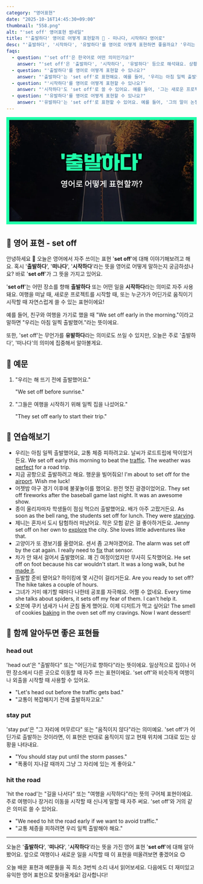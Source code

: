 ```yaml
---
category: "영어표현"
date: "2025-10-16T14:45:30+09:00"
thumbnail: "558.png"
alt: "'set off' 영어표현 썸네일"
title: "'출발하다' 영어로 어떻게 표현할까 🚗 - 떠나다, 시작하다 영어로"
desc: "'출발하다', '시작하다', '유발하다'를 영어로 어떻게 표현하면 좋을까요? '우리는 아침 일찍 출발했어요.', '그의 말이 논쟁을 유발했어요.' 등을 영어로 표현하는 법을 배워봅시다. 다양한 예문을 통해서 연습하고 본인의 표현으로 만들어 보세요."
faqs: 
  - question: "'set off'은 한국어로 어떤 의미인가요?"
    answer: "'set off'은 '출발하다', '시작하다', '유발하다' 등으로 해석돼요. 상황에 따라 여행을 시작하거나, 어떤 일이 일어나게 만들 때 쓸 수 있어요."
  - question: "'출발하다'를 영어로 어떻게 표현할 수 있나요?"
    answer: "'출발하다'는 'set off'로 표현해요. 예를 들어, '우리는 아침 일찍 출발했어요.'는 'We set off early in the morning.'이라고 해요."
  - question: "'시작하다'를 영어로 어떻게 표현할 수 있나요?"
    answer: "'시작하다'도 'set off'로 쓸 수 있어요. 예를 들어, '그는 새로운 프로젝트를 시작했어요.'는 'He set off on a new project.'라고 말해요."
  - question: "'유발하다'를 영어로 어떻게 표현할 수 있나요?"
    answer: "'유발하다'는 'set off'로 표현할 수 있어요. 예를 들어, '그의 말이 논쟁을 유발했어요.'는 'His words set off an argument.'라고 해요."
---
```


!['set off' 영어표현](./558.png)

## 🌟 영어 표현 - set off

안녕하세요 👋 오늘은 영어에서 자주 쓰이는 표현 '**set off**'에 대해 이야기해보려고 해요. 혹시 '**출발하다**', '**떠나다**', '**시작하다**'라는 뜻을 영어로 어떻게 말하는지 궁금하셨나요? 바로 '**set off**'가 그 뜻을 가지고 있어요.

'**set off**'는 어떤 장소를 향해 **출발하다** 또는 어떤 일을 **시작하다**라는 의미로 자주 사용돼요. 여행을 떠날 때, 새로운 프로젝트를 시작할 때, 또는 누군가가 어딘가로 움직이기 시작할 때 자연스럽게 쓸 수 있는 표현이에요!

예를 들어, 친구와 여행을 가기로 했을 때 "We set off early in the morning."이라고 말하면 "우리는 아침 일찍 출발했어."라는 뜻이에요.

또한, 'set off'는 무언가를 **유발하다**라는 의미로도 쓰일 수 있지만, 오늘은 주로 '출발하다', '떠나다'의 의미에 집중해서 알아볼게요.

## 📖 예문

1. "우리는 해 뜨기 전에 출발했어요."

   "We set off before sunrise."

2. "그들은 여행을 시작하기 위해 일찍 집을 나섰어요."

   "They set off early to start their trip."



## 💬 연습해보기

<ul data-interactive-list>

  <li data-interactive-item>
    <span data-toggler>우리는 아침 일찍 출발했어요, 교통 체증 피하려고요. 날씨가 로드트립에 딱이었거든요.</span>
    <span data-answer>We set off early this morning to beat the <a href="/blog/in-english/384.traffic/">traffic</a>. The weather was <a href="/blog/in-english/413.perfect/">perfect</a> for a road trip.</span>
  </li>

  <li data-interactive-item>
    <span data-toggler>지금 공항으로 출발하려고 해요. 행운을 빌어줘요!</span>
    <span data-answer>I'm about to set off for the <a href="/blog/in-english/549.airport/">airport</a>. Wish me luck!</span>
  </li>

  <li data-interactive-item>
    <span data-toggler>어젯밤 야구 경기 이후에 불꽃놀이를 했어요. 완전 멋진 광경이었어요.</span>
    <span data-answer>They set off fireworks after the baseball game last night. It was an awesome show.</span>
  </li>

  <li data-interactive-item>
    <span data-toggler>종이 울리자마자 학생들이 점심 먹으러 출발했어요. 배가 아주 고팠거든요.</span>
    <span data-answer>As soon as the bell rang, the students set off for lunch. They were <a href="/blog/in-english/503.starving/">starving</a>.</span>
  </li>

  <li data-interactive-item>
    <span data-toggler>제니는 혼자서 도시 탐험하러 떠났어요. 작은 모험 같은 걸 좋아하거든요.</span>
    <span data-answer>Jenny set off on her own to <a href="/blog/in-english/309.explore/">explore</a> the city. She loves little adventures like that.</span>
  </li>

  <li data-interactive-item>
    <span data-toggler>고양이가 또 경보기를 울렸어요. 센서 좀 고쳐야겠어요.</span>
    <span data-answer>The alarm was set off by the cat again. I really need to <a href="/blog/in-english/524.fix/">fix</a> that sensor.</span>
  </li>

  <li data-interactive-item>
    <span data-toggler>차가 안 돼서 걸어서 출발했어요. 꽤 긴 여정이었지만 무사히 도착했어요.</span>
    <span data-answer>He set off on foot because his car wouldn't start. It was a long walk, but he <a href="/blog/in-english/244.make-it/">made it</a>.</span>
  </li>

  <li data-interactive-item>
    <span data-toggler>출발할 준비 됐어요? 하이킹에 몇 시간이 걸리거든요.</span>
    <span data-answer>Are you ready to set off? The hike takes a couple of hours.</span>
  </li>

  <li data-interactive-item>
    <span data-toggler>그녀가 거미 얘기할 때마다 나한테 공포를 자극해요. 어쩔 수 없네요.</span>
    <span data-answer>Every time she talks about spiders, it sets off my fear of them. I can't help it.</span>
  </li>

  <li data-interactive-item>
    <span data-toggler>오븐에 쿠키 냄새가 나서 군침 돌게 했어요. 이제 디저트가 먹고 싶어요!</span>
    <span data-answer>The smell of cookies <a href="/blog/in-english/462.bake/">baking</a> in the oven set off my cravings. Now I want dessert!</span>
  </li>

</ul>

## 🤝 함께 알아두면 좋은 표현들

### head out

'head out'은 "출발하다" 또는 "어딘가로 향하다"라는 뜻이에요. 일상적으로 집이나 어떤 장소에서 다른 곳으로 이동할 때 자주 쓰는 표현이에요. 'set off'와 비슷하게 여행이나 외출을 시작할 때 사용할 수 있어요.

- "Let's head out before the traffic gets bad."
- "교통이 복잡해지기 전에 출발하자고요."

### stay put

'stay put'은 "그 자리에 머무르다" 또는 "움직이지 않다"라는 의미예요. 'set off'가 어딘가로 출발하는 것이라면, 이 표현은 반대로 움직이지 않고 현재 위치에 그대로 있는 상황을 나타내요.

- "You should stay put until the storm passes."
- "폭풍이 지나갈 때까지 그냥 그 자리에 있는 게 좋아요."

### hit the road

'hit the road'는 "길을 나서다" 또는 "여행을 시작하다"라는 뜻의 구어체 표현이에요. 주로 여행이나 장거리 이동을 시작할 때 신나게 말할 때 자주 써요. 'set off'와 거의 같은 의미로 쓸 수 있어요.

- "We need to hit the road early if we want to avoid traffic."
- "교통 체증을 피하려면 우리 일찍 출발해야 해요."

---

오늘은 '**출발하다**', '**떠나다**', '**시작하다**'라는 뜻을 가진 영어 표현 '**set off**'에 대해 알아봤어요. 앞으로 여행이나 새로운 일을 시작할 때 이 표현을 떠올려보면 좋겠어요 😊

오늘 배운 표현과 예문들을 꼭 최소 3번씩 소리 내서 읽어보세요. 다음에도 더 재미있고 유익한 영어 표현으로 찾아올게요! 감사합니다!

